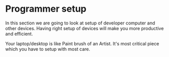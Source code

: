 # Programmer setup
In this section we are going to look at setup of developer computer and other devices. Having right setup of devices will make you more productive and efficient.

Your laptop/desktop is like Paint brush of an Artist. It's most critical piece which you have to setup with most care.


